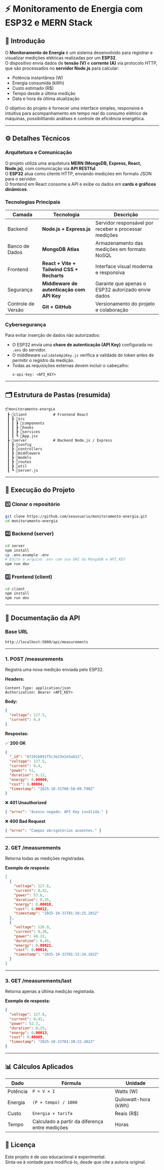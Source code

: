# ⚡ Monitoramento de Energia com ESP32 e MERN Stack

## 🧭 Introdução

O **Monitoramento de Energia** é um sistema desenvolvido para registrar e visualizar medições elétricas realizadas por um **ESP32**.  
O dispositivo envia dados de **tensão (V)** e **corrente (A)** via protocolo HTTP, que são processados no **servidor Node.js** para calcular:

- Potência instantânea (W)
- Energia consumida (kWh)
- Custo estimado (R$)
- Tempo desde a última medição
- Data e hora da última atualização

O objetivo do projeto é fornecer uma interface simples, responsiva e intuitiva para acompanhamento em tempo real do consumo elétrico de máquinas, possibilitando análises e controle de eficiência energética.

---

## ⚙️ Detalhes Técnicos

### Arquitetura e Comunicação
O projeto utiliza uma arquitetura **MERN (MongoDB, Express, React, Node.js)**, com comunicação via **API RESTful**.  
O **ESP32** atua como cliente HTTP, enviando medições em formato JSON para o servidor.  
O frontend em React consome a API e exibe os dados em **cards e gráficos dinâmicos**.

### Tecnologias Principais
| Camada | Tecnologia | Descrição |
|--------|-------------|-----------|
| Backend | **Node.js + Express.js** | Servidor responsável por receber e processar medições |
| Banco de Dados | **MongoDB Atlas** | Armazenamento das medições em formato NoSQL |
| Frontend | **React + Vite + Tailwind CSS + Recharts** | Interface visual moderna e responsiva |
| Segurança | **Middleware de autenticação com API Key** | Garante que apenas o ESP32 autorizado envie dados |
| Controle de Versão | **Git + GitHub** | Versionamento do projeto e colaboração |

### Cybersegurança
Para evitar inserção de dados não autorizados:
- O ESP32 envia uma **chave de autenticação (API Key)** configurada no `.env` do servidor.
- O middleware `validateApiKey.js` verifica a validade do token antes de permitir o registro da medição.
- Todas as requisições externas devem incluir o cabeçalho:
  ```
  x-api-key: <API_KEY>
  ```

---

## 🗂️ Estrutura de Pastas (resumida)

```
📦monitoramento-energia
 ┣ 📂client            # Frontend React
 ┃ ┣ 📂src
 ┃ ┃ ┣ 📂components
 ┃ ┃ ┣ 📂hooks
 ┃ ┃ ┣ 📂services
 ┃ ┃ ┗ 📜App.jsx
 ┣ 📂server            # Backend Node.js / Express
 ┃ ┣ 📂config
 ┃ ┣ 📂controllers
 ┃ ┣ 📂middleware
 ┃ ┣ 📂models
 ┃ ┣ 📂routes
 ┃ ┣ 📂util
 ┃ ┗ 📜server.js
```

---

## 🚀 Execução do Projeto

### 1️⃣ Clonar o repositório
```bash
git clone https://github.com/seuusuario/monitoramento-energia.git
cd monitoramento-energia
```

### 2️⃣ Backend (server)
```bash
cd server
npm install
cp .env.example .env
# Edite o arquivo .env com sua URI do MongoDB e API_KEY
npm run dev
```

### 3️⃣ Frontend (client)
```bash
cd client
npm install
npm run dev
```

---

## 📡 Documentação da API

### Base URL
```
http://localhost:5000/api/measurements
```

---

### **1. POST /measurements**
Registra uma nova medição enviada pelo ESP32.

**Headers:**
```
Content-Type: application/json
Authorization: Bearer <API_KEY>
```

**Body:**
```json
{
  "voltage": 127.5,
  "current": 0.4
}
```

**Respostas:**

✅ **200 OK**
```json
{
  "_id": "67201b891f5c3e23e2e5ab12",
  "voltage": 127.5,
  "current": 0.4,
  "power": 51,
  "duration": 0.12,
  "energy": 0.00006,
  "cost": 0.00004,
  "timestamp": "2025-10-31T00:58:09.798Z"
}
```

❌ **401 Unauthorized**
```json
{ "error": "Acesso negado: API Key inválida." }
```

❌ **400 Bad Request**
```json
{ "error": "Campos obrigatórios ausentes." }
```

---

### **2. GET /measurements**
Retorna todas as medições registradas.

**Exemplo de resposta:**
```json
[
  {
    "voltage": 127.6,
    "current": 0.42,
    "power": 53.6,
    "duration": 0.35,
    "energy": 0.00018,
    "cost": 0.00012,
    "timestamp": "2025-10-31T01:10:25.201Z"
  },
  {
    "voltage": 126.9,
    "current": 0.38,
    "power": 48.22,
    "duration": 0.45,
    "energy": 0.00021,
    "cost": 0.00014,
    "timestamp": "2025-10-31T01:15:34.102Z"
  }
]
```

---

### **3. GET /measurements/last**
Retorna apenas a última medição registrada.

**Exemplo de resposta:**
```json
{
  "voltage": 127.8,
  "current": 0.41,
  "power": 52.3,
  "duration": 0.25,
  "energy": 0.00013,
  "cost": 0.00009,
  "timestamp": "2025-10-31T01:30:22.402Z"
}
```

---

## 📊 Cálculos Aplicados

| Dado | Fórmula | Unidade |
|------|----------|----------|
| Potência | `P = V × I` | Watts (W) |
| Energia | `(P × tempo) / 1000` | Quilowatt-hora (kWh) |
| Custo | `Energia × tarifa` | Reais (R$) |
| Tempo | Calculado a partir da diferença entre medições | Horas |


## 🧱 Licença
Este projeto é de uso educacional e experimental.  
Sinta-se à vontade para modificá-lo, desde que cite a autoria original.
